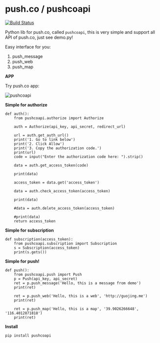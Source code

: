 push.co / pushcoapi
=======

[![Build Status](https://travis-ci.org/GuoJing/push.co.png?branch=master)](https://travis-ci.org/GuoJing/push.co)

Python lib for push.co, called `pushcoapi`, this is very simple and support all API of push.co, just see demo.py!

Easy interface for you:

1. push_message
2. push_web
3. push_map

**APP**

Try push.co app:


![pushcoapi](http://guojing.me/images/2014/push.co.png)

**Simple for authorize**

    def auth():
        from pushcoapi.authorize import Authorize

        auth = Authorize(api_key, api_secret, redirect_url)

        url = auth.get_auth_url()
        print('1. Go to link below')
        print('2. Click Allow')
        print('3. Copy the authorization code.')
        print(url)
        code = input("Enter the authorization code here: ").strip()

        data = auth.get_access_token(code)

        print(data)

        access_token = data.get('access_token')

        data = auth.check_access_token(access_token)

        print(data)

        #data = auth.delete_access_token(access_token)

        #print(data)
        return access_token

**Simple for subscription**

    def subscription(access_token):
        from pushcoapi.subscription import Subscription
        s = Subscription(access_token)
        print(s.gets())

**Simple for push!**

    def push():
        from pushcoapi.push import Push
        p = Push(api_key, api_secret)
        ret = p.push_message('Hello, this is a message from demo')
        print(ret)

        ret = p.push_web('Hello, this is a web', 'http://guojing.me')
        print(ret)

        ret = p.push_map('Hello, this is a map', '39.9026266648', '116.4012871818')
        print(ret)

**Install**

    pip install pushcoapi
